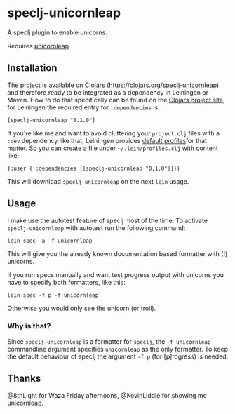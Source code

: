 # speclj-unicornleap

A speclj plugin to enable unicorns.

Requires [unicornleap](https://github.com/KevinLiddle/unicornleap)

## Installation

The project is available on [Clojars](https://clojars.org) (https://clojars.org/speclj-unicornleap) and therefore ready to be integrated as a dependency in Leiningen or Maven. How to do that specifically can be found on the [Clojars project site](https://clojars.org/speclj-unicornleap), for Leiningen the required entry for `:dependencies` is:

```
[speclj-unicornleap "0.1.0"]
```

If you're like me and want to avoid cluttering your `project.clj` files with a `:dev` dependency like that, Leiningen provides [default profiles](https://github.com/technomancy/leiningen/blob/master/doc/PROFILES.md#default-profiles)for that matter. So you can create a file under `~/.lein/profiles.clj` with content like:

```
{:user { :dependencies [[speclj-unicornleap "0.1.0"]]}}
```

This will download `speclj-unicornleap` on the next `lein` usage.


## Usage

I make use the autotest feature of speclj most of the time. To activate `speclj-unicornleap` with autotest run the following command:

```
lein spec -a -f unicornleap
```

This will give you the already known documentation based formatter with (!) unicorns.

If you run specs manually and want test progress output with unicorns you have to specify both formatters, like this:

```
lein spec -f p -f unicornleap`
```

Otherwise you would only see the unicorn (or troll).

### Why is that?

Since `speclj-unicornleap` is a formatter for `speclj`, the `-f unicornleap` commandline argument specifies `unicornleap` as the only formatter. To keep the default behaviour of speclj the argument `-f p` (for [p]rogress) is needed.

## Thanks
@8thLight for Waza Friday afternoons, @KevinLiddle for showing me [unicornleap](https://github.com/KevinLiddle/unicornleap).
